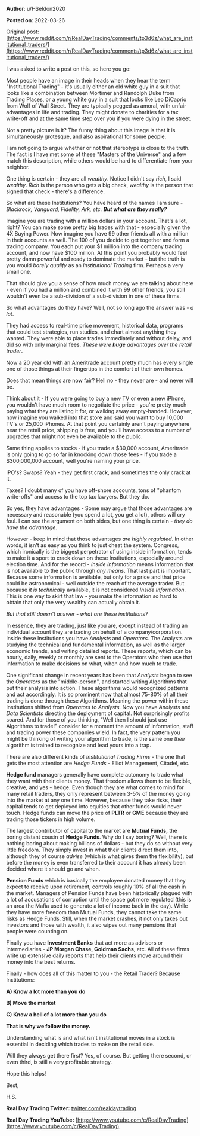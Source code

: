 **Author**: u/HSeldon2020

**Posted on**: 2022-03-26

Original post: [https://www.reddit.com/r/RealDayTrading/comments/tp3d6z/what_are_institutional_traders/](https://www.reddit.com/r/RealDayTrading/comments/tp3d6z/what_are_institutional_traders/)

I was asked to write a post on this, so here you go:

Most people have an image in their heads when they hear the term "Institutional Trading" - it's usually either an old white guy in a suit that looks like a combination between Mortimer and Randolph Duke from Trading Places, or a young white guy in a suit that looks like Leo DiCaprio from Wolf of Wall Street.  They are typically pegged as amoral, with unfair advantages in life and trading.  They might donate to charities for a tax write-off and at the same time step over you if you were dying in the street. 

Not a pretty picture is it?  The funny thing about this image is that it is simultaneously grotesque, and also aspirational for some people. 

I am not going to argue whether or not that stereotype is close to the truth.   The fact is I have met some of these "Masters of the Universe" and a few match this description, while others would be hard to differentiate from your neighbor.  

One thing is certain - they are all *wealthy*.  Notice I didn't say *rich*, I said *wealthy*.  *Rich* is the person who gets a big check, *wealthy* is the person that signed that check - there's a difference.

So what are these Institutions?  You have heard of the names I am sure - *Blackrock, Vanguard, Fidelity, Ark, etc.* ***But what are they really?***

Imagine you are trading with a million dollars in your account.  That's a lot, right? You can make some pretty big trades with that - especially given the 4X Buying Power.  Now imagine you have 99 other friends all with a million in their accounts as well.  The 100 of you decide to get together and form a trading company.  You each put your $1 million into the company trading account, and now have $100 million.   At this point you probably would feel pretty damn powerful and ready to dominate the market - but the truth is you would *barely qualify* as an *Institutional Trading* firm. Perhaps a very small one.  

That should give you a sense of how much money we are talking about here - even if you had a million and combined it with 99 other friends, you still wouldn't even be a sub-division of a sub-division in one of these firms.  

So what advantages do they have?  Well, not so long ago the answer was - *a lot*.  

They had access to real-time price movement, historical data, programs that could test strategies, run studies, and chart almost anything they wanted.  They were able to place trades immediately and without delay, and did so with only marginal fees.  *These were* ***huge*** *advantages over the retail trader*.  

Now a 20 year old with an Ameritrade account pretty much has every single one of those things at their fingertips in the comfort of their own homes.  

Does that mean things are now fair?  Hell no - they never are - and never will be.

Think about it - If you were going to buy a new TV or even a new iPhone, you wouldn't have much room to negotiate the price - you're pretty much paying what they are listing it for, or walking away empty-handed.  However, now imagine you walked into that store and said you want to buy 10,000 TV's or 25,000 iPhones.  At that point you certainly aren't paying anywhere near the retail price, shipping is free, and you'll have access to a number of upgrades that might not even be available to the public.  

Same thing applies to stocks - if you trade a $30,000 account, Ameritrade is only going to go so far in knocking down those fees - if you trade a $300,000,000 account, well you're naming your price.   

IPO's? Swaps?  Yeah - they get first crack, and sometimes the only crack at it.  

Taxes?  I doubt many of you have off-shore accounts, tons of "phantom write-offs" and access to the top tax lawyers.  But they do.  

So yes, they have advantages - Some may argue that those advantages are necessary and reasonable (you spend a lot, you get a lot), others will cry foul.  I can see the argument on both sides, but one thing is certain - *they do have the advantage*. 

However - keep in mind that those advantages *are highly regulated*. In other words, it isn't as easy as you think to just cheat the system.  Congress, which ironically is the biggest perpetrator of using inside information, tends to make it a sport to crack down on these Institutions, especially around election time. And for the record - *Inside Information* means information that is not available to the public through *any means*. That last part is important.  Because some information is available, but only for a price and that price could be astronomical - well outside the reach of the average trader.  But because *it is technically* available, it is not considered *Inside Information*.  This is one way to skirt that law - you make the information so hard to obtain that only the very wealthy can  actually obtain it.

*But that still doesn't answer - what are these institutions?*  

In essence, they are trading, just like you are, except instead of trading an individual account they are trading on behalf of a company/corporation.   Inside these Institutions you have *Analysts* and *Operators.*  The Analysts are studying the technical and fundamental information, as well as the larger economic trends, and writing detailed reports.  These reports, which can be hourly, daily, weekly or monthly are sent to the Operators who then use that information to make decisions on what, when and how much to trade. 

One significant change in recent years has been that *Analysts* began to see the *Operators* as the "middle-person", and started writing Algorithms that put their analysis into action.  These algorithms would recognized patterns and act accordingly.  It is so prominent now that almost 75-80% of all their trading is done through these Algorithms.  Meaning the power within these Institutions shifted from *Operators* to *Analysts.*  Now you have *Analysts* and *Data Scientists* directing the deployment of capital.   Not surprisingly profits soared.  And for those of you thinking, "Well then I should just use Algorithms to trade!" consider for a moment the amount of information, staff and trading power these companies wield.  In fact, the very pattern you might be thinking of writing your algorithm to trade, is the same one *their* algorithm is trained to recognize and lead yours into a trap. 

There are also different kinds of *Institutional Trading Firms* \- the one that gets the most attention are *Hedge Funds -* Elliot Management, Citadel, etc.   

**Hedge fund** managers generally have complete autonomy to trade what they want with their clients money.  That freedom allows them to be flexible, creative, and yes - hedge.  Even though they are what comes to mind for many retail traders, they only represent between 3-5% of the money going into the market at any one time.   However, because they take risks, their capital tends to get deployed into equities that other funds would never touch.  Hedge funds can move the price of **PLTR** or **GME** because they are trading those tickers in high volume.  

The largest contributor of capital to the market are **Mutual Funds,** the boring distant cousin of **Hedge Funds**.  Why do I say boring? Well, there is nothing boring about making billions of dollars - but they do so without very little freedom.  They simply invest in what their clients direct them into, although they of course *advise* (which is what gives them the flexibility), but before the money is even transferred to their account it has already been decided where it should go and when.

**Pension Funds** which is basically the employee donated money that they expect to receive upon retirement, controls roughly 10% of all the cash in the market.  Managers of Pension Funds have been historically plagued with a lot of accusations of corruption until the space got more regulated (this is an area the Mafia used to generate a lot of income back in the day).  While they have more freedom than Mutual Funds, they cannot take the same risks as Hedge Funds.  Still, when the market crashes, it not only takes out investors and those with wealth, it also wipes out many pensions that people were counting on.

Finally you have **Investment Banks** that act more as advisors or intermediaries - **JP Morgan Chase, Goldman Sachs**, etc.  All of these firms write up extensive daily reports that help their clients move around their money into the best returns.

Finally - how does all of this matter to you - the Retail Trader?  Because Institutions:

**A) Know a lot more than you do**

**B) Move the market**

**C) Know a hell of a lot more than you do**

**That is why we follow the money.**  

Understanding what is and what isn't institutional moves in a stock is essential in deciding which trades to make on the retail side.  

Will they always get there first? Yes, of course.  But getting there second, or even third, is still a very profitable strategy.

Hope this helps!

Best,

H.S.

**Real Day Trading Twitter:** [twitter.com/realdaytrading](https://twitter.com/realdaytrading)

**Real Day Trading YouTube:** [https://www.youtube.com/c/RealDayTrading](https://www.youtube.com/c/RealDayTrading)